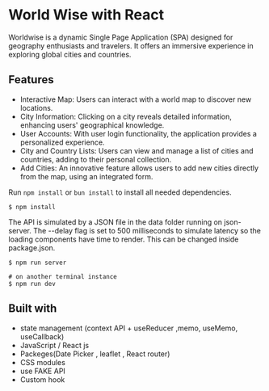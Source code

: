 # World Wise with React

Worldwise is a dynamic Single Page Application (SPA) designed for geography enthusiasts and travelers. It offers an immersive experience in exploring global cities and countries.




## Features

- Interactive Map: Users can interact with a world map to discover new locations.
- City Information: Clicking on a city reveals detailed information, enhancing users' geographical knowledge.
- User Accounts: With user login functionality, the application provides a personalized experience.
- City and Country Lists: Users can view and manage a list of cities and countries, adding to their personal collection.
- Add Cities: An innovative feature allows users to add new cities directly from the map, using an integrated form.


Run `npm install` or `bun install` to install all needed dependencies.
```
$ npm install
```

The API is simulated by a JSON file in the data folder running on json-server. The --delay flag is set to 500 milliseconds to simulate latency so the loading components have time to render. This can be changed inside package.json.
```
$ npm run server

# on another terminal instance
$ npm run dev 
```

## Built with

- state management (context API + useReducer ,memo, useMemo, useCallback)
- JavaScript  / React js
- Packeges(Date Picker , leaflet , React router)
- CSS modules
- use FAKE API
- Custom hook


